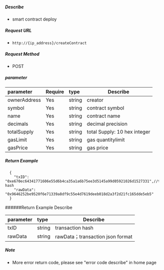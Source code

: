     
##### Describe

- smart contract deploy

##### Request URL
- ` http://{ip_address}/createContract `
  
##### Request Method
- POST 

##### parameter

|parameter|Require|type|Describe|
|:----    |:---|:----- |-----   |
|ownerAddress |Yes  |string  |creator|
|symbol |Yes  |string  |contract symbol|
|name |Yes  |string  |contract name|
|decimals |Yes  |string  |decimal precision|
|totalSupply |Yes  |string  |total Supply: 10 hex integer|
|gasLimit |Yes  |string  |gas quantitylimit|
|gasPrice |Yes  |string  |gas price|


##### Return Example

``` 
  {
    "txID": "0xe670ec64341771606e55d6b4ca35a1a6b75ee3d5145a99d05921026d1527331",//transaction hash
    "rawData": "0x9646252be9520f6e71339a8df9c55e4d7619deeb018d2a3f2d21fc165dde5eb5"
  }
```

######Return Example Describe 

|parameter|type|Describe|
|:-----  |:-----|-----      
|txID |string   |transaction hash  |
|rawData |string   |rawData；transaction json format |

##### Note 

- More error return code, please see "error code describe" in home page